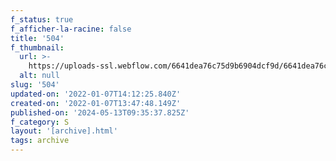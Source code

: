 ```yaml
---
f_status: true
f_afficher-la-racine: false
title: '504'
f_thumbnail:
  url: >-
    https://uploads-ssl.webflow.com/6641dea76c75d9b6904dcf9d/6641dea76c75d9b6904dd373_504.jpg
  alt: null
slug: '504'
updated-on: '2022-01-07T14:12:25.840Z'
created-on: '2022-01-07T13:47:48.149Z'
published-on: '2024-05-13T09:35:37.825Z'
f_category: S
layout: '[archive].html'
tags: archive
---
```



